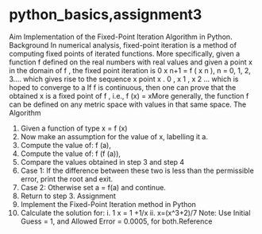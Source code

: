 # python_basics,assignment3
Aim
Implementation of the Fixed-Point Iteration Algorithm in Python.
Background
In numerical analysis, fixed-point iteration is a method of computing fixed points
of iterated functions.
More specifically, given a function f defined on the real numbers with real values
and given a point x in the domain of f , the fixed point iteration is
0
x n+1 = f ( x n ), n = 0, 1, 2, 3....
which gives rise to the sequence x
point x .
0 ,
x 1 , x 2
... which is hoped to converge to a
If f is continuous, then one can prove that the obtained x is a fixed point of f ,
i.e.,
f (x) = xMore generally, the function f can be defined on any metric space with values in
that same space.
The Algorithm
1. Given a function of type x = f (x)
2. Now make an assumption for the value of x, labelling it a.
3. Compute the value of:
f (a),
4. Compute the value of:
f (f (a)),
5. Compare the values obtained in step 3 and step 4
1. Case 1: If the difference between these two is less than the permissible
error, print the root and exit.
2. Case 2: Otherwise set a = f(a) and continue.
6. Return to step 3.
Assignment
1. Implement the Fixed-Point Iteration method in Python
2. Calculate the solution for:
i.
1
x = 1 +1/x
ii.
x=(x^3+2)/7
Note: Use Initial Guess = 1, and Allowed Error = 0.0005, for both.Reference
